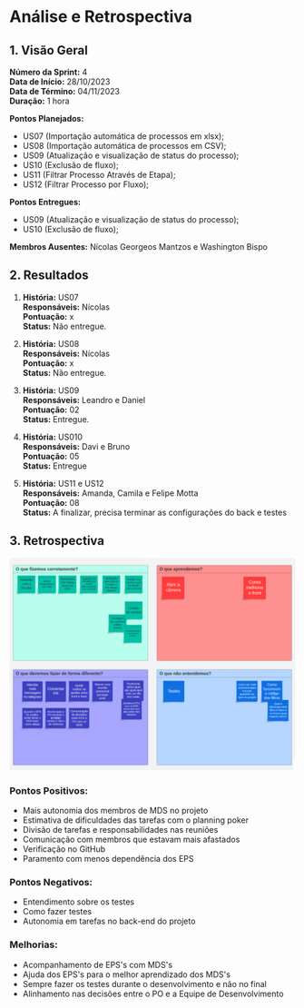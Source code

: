 # Análise e Retrospectiva

## 1. Visão Geral
**Número da Sprint:** 4  <br/>
**Data de Início:** 28/10/2023 <br/>
**Data de Término:** 04/11/2023 <br/>
**Duração:** 1 hora <br/>

**Pontos Planejados:** <br/>

  * US07 (Importação automática de processos em xlsx);
  * US08 (Importação automática de processos em CSV);
  * US09 (Atualização e visualização de status do processo);
  * US10 (Exclusão de fluxo);
  * US11 (Filtrar Processo Através de Etapa);
  * US12 (Filtrar Processo por Fluxo);

**Pontos Entregues:**

  * US09 (Atualização e visualização de status do processo);
  * US10 (Exclusão de fluxo);

**Membros Ausentes:** Nícolas Georgeos Mantzos e Washington Bispo

## 2. Resultados

1. **História:** US07 <br/>
**Responsáveis:** Nícolas <br/>
**Pontuação:** x <br/>
**Status:** Não entregue. <br/>

2. **História:** US08 <br/>
**Responsáveis:** Nícolas <br/>
**Pontuação:** x <br/>
**Status:** Não entregue. <br/>

3. **História:** US09 <br/>
**Responsáveis:** Leandro e Daniel <br/>
**Pontuação:** 02 <br/>
**Status:** Entregue. <br/>

4. **História:** US010 <br/>
**Responsáveis:** Davi e Bruno <br/>
**Pontuação:**  05 <br/>
**Status:** Entregue <br/> 

5. **História:**  US11 e US12 <br/>
**Responsáveis:** Amanda, Camila e Felipe Motta <br/>
**Pontuação:**  08 <br/>
**Status:** A finalizar, precisa terminar as configurações do back e testes <br/>

## 3. Retrospectiva

![](<Captura de tela 2023-11-04 144256.png>)

### Pontos Positivos:
* Mais autonomia dos membros de MDS no projeto
* Estimativa de dificuldades das tarefas com o planning poker
* Divisão de tarefas e responsabilidades nas reuniões
* Comunicação com membros que estavam mais afastados 
* Verificação no GitHub
* Paramento com menos dependência dos EPS

### Pontos Negativos:

* Entendimento sobre os testes
* Como fazer testes
* Autonomia em tarefas no back-end do projeto

### Melhorias:
* Acompanhamento de EPS's com MDS's
* Ajuda dos EPS's para o melhor aprendizado dos MDS's
* Sempre fazer os testes durante o desenvolvimento e não no final
* Alinhamento nas decisões entre o PO e a Equipe de Desenvolvimento